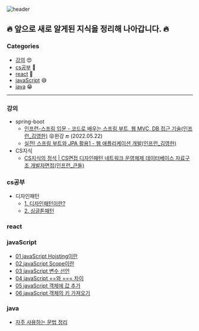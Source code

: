 ![header](https://capsule-render.vercel.app/api?type=Waving&color=gradient&height=300&section=header&text=👨‍💻&nbsp;TIL&nbsp;(2022년&nbsp;이후의&nbsp;새로운&nbsp;기록들)&fontSize=40&desc=📚&nbsp;Today&nbsp;I&nbsp;Learned&nbsp;📚&descAlign=60&descAlignY=65)


## 🔥 앞으로 새로 알게된 지식을 정리해 나아갑니다. 🔥


### Categories

* [강의](#강의) 😍
* [cs공부](#cs공부) 🤨
* [react](#react) 🤩
* [javaScript](#javaScript) 😅
* [java](#java) 😁

***

### 강의

- spring-boot
  - [인프런-스프링 입문 - 코드로 배우는 스프링 부트, 웹 MVC, DB 접근 기술(인프런_김영한)](./강의/springboot/스프링입문_김영한) 😝완강 🔚 (2022.05.22)
  - [실전! 스프링 부트와 JPA 활용1 - 웹 애플리케이션 개발(인프런_김영한)](./강의/springboot/JPA)
- CS지식
  - [CS지식의 정석 | CS면접 디자인패턴 네트워크 운영체제 데이터베이스 자료구조 개발자면접(인프런_큰돌)](./강의/CS지식)

### cs공부

- 디자인패턴
  - [1. 디자인패턴이란?](./디자인패턴/1_디자인패턴이란.md)
  - [2. 싱글톤패턴](./디자인패턴/2_싱글톤패턴.md)

### react

### javaScript

- [01 javaScript Hoisting이란](./javaScript/01_javaScript_Hoisting이란.md)
- [02 javaScript Scope이란](./javaScript/02_javaScript_Scope이란.md)
- [03 javaScript 변수 선언](./javaScript/03_javaScript_변수선언.md)
- [04 javaScript ==와 === 차이](./javaScript/04_javaScript_==와===.md)
- [05 javaScript 객체에 값 추가](./javaScript/05_javaScript_객체에_값추가.md)
- [06 javaScript 객체의 키 가져오기](./javaScript/06_javaScript_객체의_키가져오기.md)

### java

- [자주 사용하는 문법 정리](./자주_사용하는_문법_정리/정리.md)